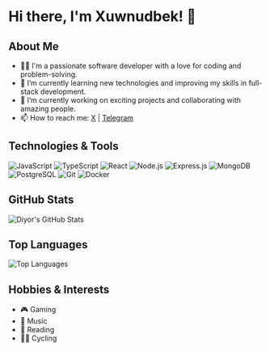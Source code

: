 # Hi there, I'm Xuwnudbek! 👋

## About Me
- 👨‍💻 I'm a passionate software developer with a love for coding and problem-solving.
- 🌱 I’m currently learning new technologies and improving my skills in full-stack development.
- 💼 I’m currently working on exciting projects and collaborating with amazing people.
- 📫 How to reach me: [X](https://x.com/__diyor) | [Telegram](https://t.me/abdurakhmanov)

## Technologies & Tools
![JavaScript](https://img.shields.io/badge/JavaScript-F7DF1E?style=for-the-badge&logo=javascript&logoColor=black)
![TypeScript](https://img.shields.io/badge/TypeScript-007ACC?style=for-the-badge&logo=typescript&logoColor=white)
![React](https://img.shields.io/badge/React-61DAFB?style=for-the-badge&logo=react&logoColor=black)
![Node.js](https://img.shields.io/badge/Node.js-339933?style=for-the-badge&logo=nodedotjs&logoColor=white)
![Express.js](https://img.shields.io/badge/Express.js-000000?style=for-the-badge&logo=express&logoColor=white)
![MongoDB](https://img.shields.io/badge/MongoDB-47A248?style=for-the-badge&logo=mongodb&logoColor=white)
![PostgreSQL](https://img.shields.io/badge/PostgreSQL-336791?style=for-the-badge&logo=postgresql&logoColor=white)
![Git](https://img.shields.io/badge/Git-F05032?style=for-the-badge&logo=git&logoColor=white)
![Docker](https://img.shields.io/badge/Docker-2496ED?style=for-the-badge&logo=docker&logoColor=white)

## GitHub Stats
![Diyor's GitHub Stats](https://github-readme-stats.vercel.app/api?username=diyor1602&show_icons=true&theme=radical)

## Top Languages
![Top Languages](https://github-readme-stats.vercel.app/api/top-langs/?username=diyor1602&layout=compact&theme=radical)

## Hobbies & Interests
- 🎮 Gaming
- 🎵 Music
- 📖 Reading
- 🚴‍♂️ Cycling
